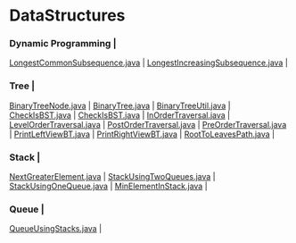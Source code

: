 # DataStructures

### Dynamic Programming |
[LongestCommonSubsequence.java](src/main/java/practise/algorithms/dp/LongestCommonSubsequence.java) |
[LongestIncreasingSubsequence.java](src/main/java/practise/algorithms/dp/LongestIncreasingSubsequence.java) |

### Tree | 
[BinaryTreeNode.java](src/main/java/practise/datastructures/BinaryTree/BinaryTreeNode.java) |
[BinaryTree.java](src/main/java/practise/datastructures/BinaryTree/BinaryTree.java) |
[BinaryTreeUtil.java](src/main/java/practise/datastructures/BinaryTree/BinaryTreeUtil.java) |
[CheckIsBST.java](src/main/java/practise/datastructures/BinaryTree/CheckIsBST.java) |
[CheckIsBST.java](src/main/java/practise/datastructures/BinaryTree/CheckIsBST.java) |
[InOrderTraversal.java](src/main/java/practise/datastructures/BinaryTree/InOrderTraversal.java) |
[LevelOrderTraversal.java](src/main/java/practise/datastructures/BinaryTree/LevelOrderTraversal.java) |
[PostOrderTraversal.java](src/main/java/practise/datastructures/BinaryTree/PostOrderTraversal.java) |
[PreOrderTraversal.java](src/main/java/practise/datastructures/BinaryTree/PreOrderTraversal.java) |
[PrintLeftViewBT.java](src/main/java/practise/datastructures/BinaryTree/PrintLeftViewBT.java) |
[PrintRightViewBT.java](src/main/java/practise/datastructures/BinaryTree/PrintRightViewBT.java) |
[RootToLeavesPath.java](src/main/java/practise/datastructures/BinaryTree/RootToLeavesPath.java) |


### Stack | 
[NextGreaterElement.java](src/main/java/practise/datastructures/stack/NextGreaterElement.java) |
[StackUsingTwoQueues.java](src/main/java/practise/datastructures/stack/StackUsingTwoQueues.java) |
[StackUsingOneQueue.java](src/main/java/practise/datastructures/stack/StackUsingOneQueue.java) |
[MinElementInStack.java](src/main/java/practise/datastructures/stack/MinElementInStack.java) |


### Queue | 
[QueueUsingStacks.java](src/main/java/practise/datastructures/queue/QueueUsingStacks.java) |